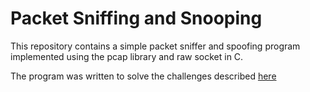 # Packet Sniffing and Snooping
This repository contains a simple packet sniffer and spoofing program implemented using the pcap library and raw socket in C.

The program was written to solve the challenges described [here](/home/simeon/Dropbox/code/c/classFiles/security/project1/sniff_and_spoof/sniff_and_spoof.c)

